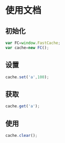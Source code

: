 # 使用文档

## 初始化

```js
var FC=window.FastCache;
var cache=new FC();
```
## 设置
```js
cache.set('a',100);
```
## 获取

```js
cache.get('a');
```
## 使用

```js
cache.clear();
```